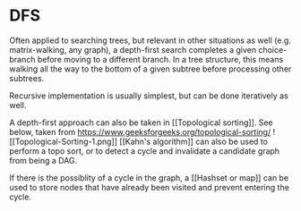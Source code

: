 # DFS
Often applied to searching trees, but relevant in other situations as well (e.g. matrix-walking, any graph), a depth-first search completes a given choice-branch before moving to a different branch.  In a tree structure, this means walking all the way to the bottom of a given subtree before processing other subtrees.   

Recursive implementation is usually simplest, but can be done iteratively as well.

A depth-first approach can also be taken in [[Topological sorting]].  See below, taken from https://www.geeksforgeeks.org/topological-sorting/
![[Topological-Sorting-1.png]]
[[Kahn's algorithm]] can also be used to perform a topo sort, or to detect a cycle and invalidate a candidate graph from being a DAG.

If there is the possiblity of a cycle in the graph, a [[Hashset or map]] can be used to store nodes that have already been visited and prevent entering the cycle.